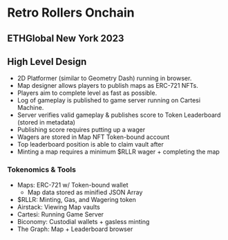 # Retro Rollers Onchain
## ETHGlobal New York 2023

## High Level Design

 - 2D Platformer (similar to Geometry Dash) running in browser.
 - Map designer allows players to publish maps as ERC-721 NFTs.
 - Players aim to complete level as fast as possible.
 - Log of gameplay is published to game server running on Cartesi Machine.
 - Server verifies valid gameplay & publishes score to Token Leaderboard (stored in metadata)
 - Publishing score requires putting up a wager
 - Wagers are stored in Map NFT Token-bound account
 - Top leaderboard position is able to claim vault after <limitations>
 - Minting a map requires a minimum $RLLR wager + completing the map


### Tokenomics & Tools
 - Maps: ERC-721 w/ Token-bound wallet
    - Map data stored as minified JSON Array
 - $RLLR: Minting, Gas, and Wagering token
 - Airstack: Viewing Map vaults
 - Cartesi: Running Game Server
 - Biconomy: Custodial wallets + gasless minting
 - The Graph: Map + Leaderboard browser
